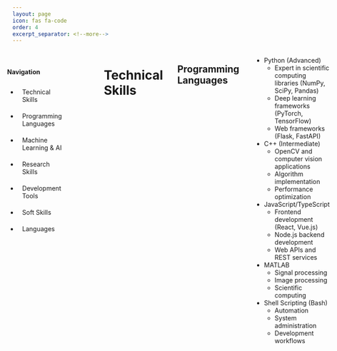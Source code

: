 ```yaml
---
layout: page
icon: fas fa-code
order: 4
excerpt_separator: <!--more-->
---
```


<div class="page-content-wrapper">
    <nav id="custom-sidebar">
        <div class="sidebar-header">
            <h4 class="mb-0">Navigation</h4>
        </div>
        <ul class="nav flex-column">
            <li class="nav-item">
                <a class="nav-link" href="#technical-skills">Technical Skills</a>
            </li>
            <li class="nav-item">
                <a class="nav-link" href="#programming-languages">Programming Languages</a>
            </li>
            <li class="nav-item">
                <a class="nav-link" href="#machine-learning--ai">Machine Learning & AI</a>
            </li>
            <li class="nav-item">
                <a class="nav-link" href="#research-skills">Research Skills</a>
            </li>
            <li class="nav-item">
                <a class="nav-link" href="#development-tools">Development Tools</a>
            </li>
            <li class="nav-item">
                <a class="nav-link" href="#soft-skills">Soft Skills</a>
            </li>
            <li class="nav-item">
                <a class="nav-link" href="#languages">Languages</a>
            </li>
        </ul>
    </nav>
    
    <div class="main-content markdown-content">
        {% capture my_content %}
# Technical Skills

## Programming Languages
- Python (Advanced)
  - Expert in scientific computing libraries (NumPy, SciPy, Pandas)
  - Deep learning frameworks (PyTorch, TensorFlow)
  - Web frameworks (Flask, FastAPI)
- C++ (Intermediate)
  - OpenCV and computer vision applications
  - Algorithm implementation
  - Performance optimization
- JavaScript/TypeScript
  - Frontend development (React, Vue.js)
  - Node.js backend development
  - Web APIs and REST services
- MATLAB
  - Signal processing
  - Image processing
  - Scientific computing
- Shell Scripting (Bash)
  - Automation
  - System administration
  - Development workflows

## Machine Learning & AI
- Deep Learning Frameworks
  - PyTorch (Primary framework)
    - Custom architectures
    - Transfer learning
    - Model optimization
  - TensorFlow/Keras
    - Model development
    - Production deployment
    - TensorBoard visualization
- Computer Vision Libraries
  - OpenCV
    - Image processing
    - Video analysis
    - Real-time applications
  - scikit-image
    - Advanced image processing
    - Feature extraction
    - Image segmentation
- Machine Learning Libraries
  - scikit-learn
    - Classical ML algorithms
    - Model evaluation
    - Feature engineering
  - NumPy & Pandas
    - Data manipulation
    - Statistical analysis
    - Performance optimization

## Research Skills
- Experimental Design
  - Hypothesis formulation
  - Control group design
  - Statistical validation
- Statistical Analysis
  - Hypothesis testing
  - Regression analysis
  - Data visualization
- Technical Writing
  - Research papers
  - Technical documentation
  - Grant proposals
- Literature Review
  - Systematic reviews
  - Meta-analysis
  - Citation management
- Research Methodology
  - Quantitative methods
  - Qualitative analysis
  - Mixed methods research

## Development Tools
- Version Control
  - Git/GitHub
  - GitLab
  - Branching strategies
- Containerization
  - Docker
  - Docker Compose
  - Container orchestration
- Operating Systems
  - Linux/Unix administration
  - Shell scripting
  - System optimization
- Cloud Platforms
  - AWS (EC2, S3, Lambda)
  - Google Cloud Platform
  - Azure ML
- Development Environment
  - VS Code
  - PyCharm
  - Jupyter Notebooks
  - vim

## Soft Skills
- Technical Leadership
  - Team management
  - Project planning
  - Mentoring
- Project Management
  - Agile methodologies
  - Sprint planning
  - Risk management
- Public Speaking
  - Conference presentations
  - Technical workshops
  - Classroom instruction
- Academic Writing
  - Research papers
  - Grant proposals
  - Technical documentation
- Team Collaboration
  - Cross-functional teams
  - Remote collaboration
  - Code review

## Languages
- English (Professional)
  - Technical writing
  - Academic presentations
  - Professional communication
- Spanish (Native)
  - Technical translation
  - Academic instruction
  - Professional writing
        {% endcapture %}
        {{ my_content | markdownify }}
    </div>
</div>

<style>
.page-content-wrapper {
    display: flex;
    width: 100%;
    gap: 2rem;
}

#custom-sidebar {
    width: 250px;
    height: calc(100vh - 5rem);
    background: var(--sidebar-bg);
    padding: 20px;
    position: sticky;
    top: 5rem;
    border-right: 1px solid var(--border-color);
    margin-left: -2rem;
    transition: transform 0.3s ease-in-out;
}

.main-content {
    flex: 1;
    min-width: 0;
}

.markdown-content {
    padding-right: 2rem;
}

.nav-link {
    color: var(--text-color);
    padding: 10px;
    display: block;
    text-decoration: none;
}

.nav-link:hover {
    background: var(--hover-bg);
    border-radius: 5px;
}

.nav-link.active {
    color: var(--link-color);
    background: var(--hover-bg);
}
</style>

<script>
document.addEventListener('DOMContentLoaded', function() {
    // Highlight current section in navigation
    const navLinks = document.querySelectorAll('.nav-link');
    const sections = document.querySelectorAll('h1, h2');
    
    function updateActiveSection() {
        let current = '';
        sections.forEach(section => {
            const sectionTop = section.getBoundingClientRect().top;
            if (sectionTop <= 100) {
                current = section.getAttribute('id');
            }
        });

        navLinks.forEach(link => {
            link.classList.remove('active');
            if (link.getAttribute('href').substring(1) === current) {
                link.classList.add('active');
            }
        });
    }

    window.addEventListener('scroll', updateActiveSection);
    updateActiveSection(); // Initial call
});
</script>
